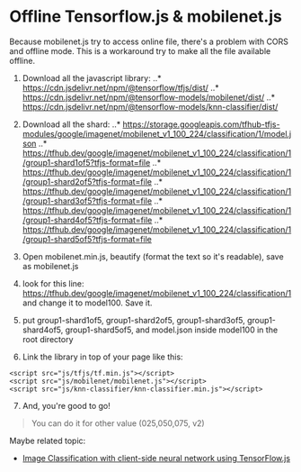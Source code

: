# Offline Tensorflow.js & mobilenet.js
Because mobilenet.js try to access online file, there's a problem with CORS and offline mode.
This is a workaround try to make all the file available offline.

1. Download all the javascript library:
..* https://cdn.jsdelivr.net/npm/@tensorflow/tfjs/dist/
..* https://cdn.jsdelivr.net/npm/@tensorflow-models/mobilenet/dist/
..* https://cdn.jsdelivr.net/npm/@tensorflow-models/knn-classifier/dist/

2. Download all the shard:
..* https://storage.googleapis.com/tfhub-tfjs-modules/google/imagenet/mobilenet_v1_100_224/classification/1/model.json
..* https://tfhub.dev/google/imagenet/mobilenet_v1_100_224/classification/1/group1-shard1of5?tfjs-format=file
..* https://tfhub.dev/google/imagenet/mobilenet_v1_100_224/classification/1/group1-shard2of5?tfjs-format=file
..* https://tfhub.dev/google/imagenet/mobilenet_v1_100_224/classification/1/group1-shard3of5?tfjs-format=file
..* https://tfhub.dev/google/imagenet/mobilenet_v1_100_224/classification/1/group1-shard4of5?tfjs-format=file
..* https://tfhub.dev/google/imagenet/mobilenet_v1_100_224/classification/1/group1-shard5of5?tfjs-format=file

3. Open mobilenet.min.js, beautify (format the text so it's readable), save as mobilenet.js
4. look for this line: https://tfhub.dev/google/imagenet/mobilenet_v1_100_224/classification/1 and change it to model100. Save it.
5. put group1-shard1of5, group1-shard2of5, group1-shard3of5, group1-shard4of5, group1-shard5of5, and model.json inside model100 in the root directory
6. Link the library in top of your page like this:
```
<script src="js/tfjs/tf.min.js"></script>
<script src="js/mobilenet/mobilenet.js"></script>
<script src="js/knn-classifier/knn-classifier.min.js"></script>
```
7. And, you're good to go!

> You can do it for other value (025,050,075, v2)

Maybe related topic:
* [Image Classification with client-side neural network using TensorFlow.js](https://medium.com/agara-labs/image-classification-with-the-client-side-neural-network-using-tensorflow-js-8f94d3dc7c5c)